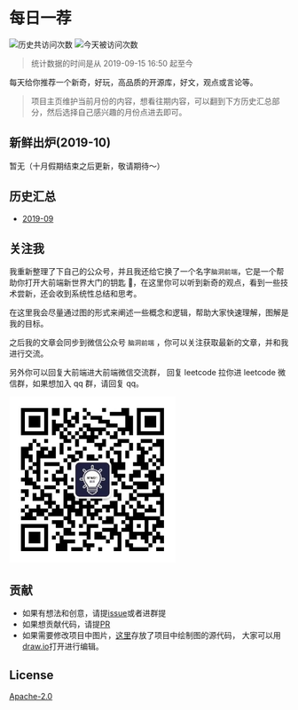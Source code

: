 # 每日一荐

![历史共访问次数](https://visitor-count-badge.herokuapp.com/total.svg?repo_id=azl397985856.daily-featured)
![今天被访问次数](https://visitor-count-badge.herokuapp.com/today.svg?repo_id=azl397985856.daily-featured)

> 统计数据的时间是从 2019-09-15 16:50 起至今

每天给你推荐一个新奇，好玩，高品质的开源库，好文，观点或言论等。

> 项目主页维护当前月份的内容，想看往期内容，可以翻到下方历史汇总部分，然后选择自己感兴趣的月份点进去即可。

## 新鲜出炉(2019-10)

暂无（十月假期结束之后更新，敬请期待～）

## 历史汇总

- [2019-09](./backup/2019-09/)

## 关注我

我重新整理了下自己的公众号，并且我还给它换了一个名字`脑洞前端`，它是一个帮助你打开大前端新世界大门的钥匙 🔑，在这里你可以听到新奇的观点，看到一些技术尝新，还会收到系统性总结和思考。

在这里我会尽量通过图的形式来阐述一些概念和逻辑，帮助大家快速理解，图解是我的目标。

之后我的文章会同步到微信公众号 `脑洞前端` ，你可以关注获取最新的文章，并和我进行交流。

另外你可以回复大前端进大前端微信交流群， 回复 leetcode 拉你进 leetcode 微信群，如果想加入 qq 群，请回复 qq。

<img width="300" src="https://github.com/azl397985856/leetcode/blob/master/assets/gongzhonghao.jpeg">

## 贡献

- 如果有想法和创意，请提[issue](https://github.com/azl397985856/daily-featured/issues)或者进群提
- 如果想贡献代码，请提[PR](https://github.com/azl397985856/daily-featured/pulls)
- 如果需要修改项目中图片，[这里](./assets/)存放了项目中绘制图的源代码， 大家可以用[draw.io](https://www.draw.io/)打开进行编辑。

## License

[Apache-2.0](./LICENSE)
